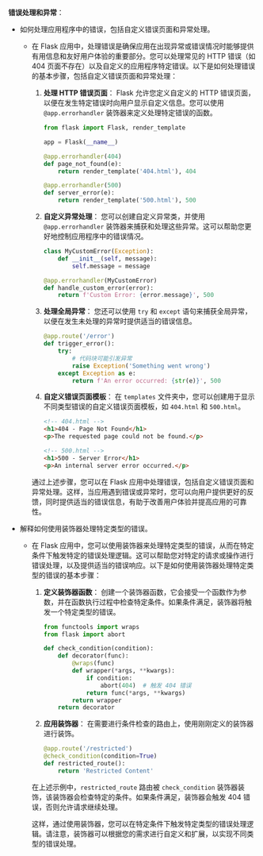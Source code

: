**错误处理和异常**：

- 如何处理应用程序中的错误，包括自定义错误页面和异常处理。

  - 在 Flask 应用中，处理错误是确保应用在出现异常或错误情况时能够提供有用信息和友好用户体验的重要部分。您可以处理常见的 HTTP 错误（如 404 页面不存在）以及自定义的应用程序特定错误。以下是如何处理错误的基本步骤，包括自定义错误页面和异常处理：

    1. **处理 HTTP 错误页面**：
       Flask 允许您定义自定义的 HTTP 错误页面，以便在发生特定错误时向用户显示自定义信息。您可以使用 `@app.errorhandler` 装饰器来定义处理特定错误的函数。

       ```python
       from flask import Flask, render_template

       app = Flask(__name__)

       @app.errorhandler(404)
       def page_not_found(e):
           return render_template('404.html'), 404

       @app.errorhandler(500)
       def server_error(e):
           return render_template('500.html'), 500
       ```

    2. **自定义异常处理**：
       您可以创建自定义异常类，并使用 `@app.errorhandler` 装饰器来捕获和处理这些异常。这可以帮助您更好地控制应用程序中的错误情况。

       ```python
       class MyCustomError(Exception):
           def __init__(self, message):
               self.message = message

       @app.errorhandler(MyCustomError)
       def handle_custom_error(error):
           return f'Custom Error: {error.message}', 500
       ```

    3. **处理全局异常**：
       您还可以使用 `try` 和 `except` 语句来捕获全局异常，以便在发生未处理的异常时提供适当的错误信息。

       ```python
       @app.route('/error')
       def trigger_error():
           try:
               # 代码块可能引发异常
               raise Exception('Something went wrong')
           except Exception as e:
               return f'An error occurred: {str(e)}', 500
       ```

    4. **自定义错误页面模板**：
       在 `templates` 文件夹中，您可以创建用于显示不同类型错误的自定义错误页面模板，如 `404.html` 和 `500.html`。

       ```html
       <!-- 404.html -->
       <h1>404 - Page Not Found</h1>
       <p>The requested page could not be found.</p>

       <!-- 500.html -->
       <h1>500 - Server Error</h1>
       <p>An internal server error occurred.</p>
       ```

    通过上述步骤，您可以在 Flask 应用中处理错误，包括自定义错误页面和异常处理。这样，当应用遇到错误或异常时，您可以向用户提供更好的反馈，同时提供适当的错误信息，有助于改善用户体验并提高应用的可靠性。

- 解释如何使用装饰器处理特定类型的错误。

  - 在 Flask 应用中，您可以使用装饰器来处理特定类型的错误，从而在特定条件下触发特定的错误处理逻辑。这可以帮助您对特定的请求或操作进行错误处理，以及提供适当的错误响应。以下是如何使用装饰器处理特定类型的错误的基本步骤：

    1. **定义装饰器函数**：
       创建一个装饰器函数，它会接受一个函数作为参数，并在函数执行过程中检查特定条件。如果条件满足，装饰器将触发一个特定类型的错误。

       ```python
       from functools import wraps
       from flask import abort

       def check_condition(condition):
           def decorator(func):
               @wraps(func)
               def wrapper(*args, **kwargs):
                   if condition:
                       abort(404)  # 触发 404 错误
                   return func(*args, **kwargs)
               return wrapper
           return decorator
       ```

    2. **应用装饰器**：
       在需要进行条件检查的路由上，使用刚刚定义的装饰器进行装饰。

       ```python
       @app.route('/restricted')
       @check_condition(condition=True)
       def restricted_route():
           return 'Restricted Content'
       ```

    在上述示例中，`restricted_route` 路由被 `check_condition` 装饰器装饰，该装饰器会检查特定的条件。如果条件满足，装饰器会触发 404 错误，否则允许请求继续处理。

    这样，通过使用装饰器，您可以在特定条件下触发特定类型的错误处理逻辑。请注意，装饰器可以根据您的需求进行自定义和扩展，以实现不同类型的错误处理。